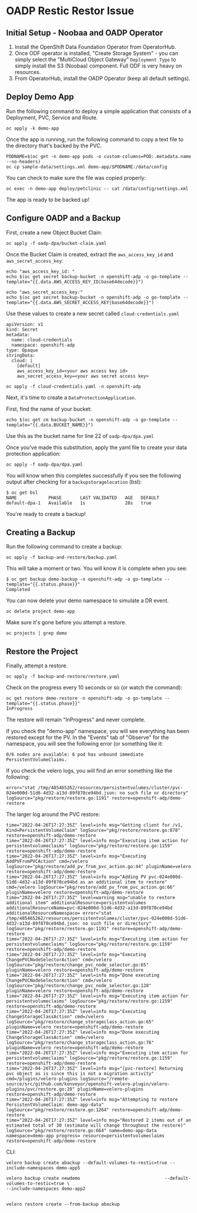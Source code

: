 # OADP Restic Restor Issue

## Initial Setup - Noobaa and OADP Operator

1. Install the OpenShift Data Foundation Operator from OperatorHub.
2. Once ODF operator is installed, "Create Storage System" - you can simply select the "MultiCloud Object Gateway" `Deployment Type` to simply install the S3 (Noobaa) component.  Full ODF is very heavy on resources.
3. From OperatorHub, install the OADP Operator (keep all default settings).

## Deploy Demo App

Run the following command to deploy a simple application that consists of a Deployment, PVC, Service and Route.

```
oc apply -k demo-app
```

Once the app is running, run the following command to copy a text file to the directory that's backed by the PVC.

```
PODNAME=$(oc get -n demo-app pods -o custom-columns=POD:.metadata.name --no-headers)
oc cp sample-data/settings.xml demo-app/$PODNAME:/data/config
```

You can check to make sure the file was copied properly:

```
oc exec -n demo-app deploy/petclinic -- cat /data/config/settings.xml
```

The app is ready to be backed up!

## Configure OADP and a Backup

First, create a new Object Bucket Clain:

```
oc apply -f oadp-dpa/bucket-claim.yaml
```

Once the Bucket Claim is created, extract the `aws_access_key_id` and `aws_secret_access_key`:

```
echo "aws_access_key_id: "
echo $(oc get secret backup-bucket -n openshift-adp -o go-template --template="{{.data.AWS_ACCESS_KEY_ID|base64decode}}")

echo "aws_secret_access_key:"
echo $(oc get secret backup-bucket -n openshift-adp -o go-template --template="{{.data.AWS_SECRET_ACCESS_KEY|base64decode}}")
```

Use these values to create a new secret called `cloud-credentials.yaml`

```
apiVersion: v1
kind: Secret
metadata:
  name: cloud-credentials
  namespace: openshift-adp
type: Opaque
stringData:
  cloud: |
    [default]
    aws_access_key_id=<your aws access key id>
    aws_secret_access_key=<your aws secret access key>
```

```
oc apply -f cloud-credentials.yaml -n openshift-adp
```

Next, it's time to create a `DataProtectionApplication`.

First, find the name of your bucket:

```
echo $(oc get cm backup-bucket -n openshift-adp -o go-template --template="{{.data.BUCKET_NAME}}")
```

Use this as the bucket name for line 22 of `oadp-dpa/dpa.yaml`

Once you've made this substitution, apply the yaml file to create your data protection application:

```
oc apply -f oadp-dpa/dpa.yaml
```

You will know when this completes successfully if you see the following output after checking for a `backupstoragelocation` (bsl):

```
$ oc get bsl
NAME            PHASE       LAST VALIDATED   AGE   DEFAULT
default-dpa-1   Available   1s               28s   true
```

You're ready to create a backup!

## Creating a Backup

Run the following command to create a backup:

```
oc apply -f backup-and-restore/backup.yaml
```

This will take a moment or two.  You will know it is complete when you see:

```
$ oc get backup demo-backup -n openshift-adp -o go-template --template="{{.status.phase}}"
Completed                                   
```

You can now delete your demo namespace to simulate a DR event.

```
oc delete project demo-app
```

Make sure it's gone before you attempt a restore.

```
oc projects | grep demo
```

## Restore the Project

Finally, attempt a restore.

```
oc apply -f backup-and-restore/restore.yaml
```

Check on the progress every 10 seconds or so (or watch the command):

```
oc get restore demo-restore -n openshift-adp -o go-template --template="{{.status.phase}}"
InProgress
```

The restore will remain "InProgress" and never complete.

If you check the "demo-app" namespace, you will see everything has been restored except for the PV.  In the "Events" tab of "Observe" for the namespace, you will see the following error (or something like it:

```
0/6 nodes are available: 6 pod has unbound immediate PersistentVolumeClaims.
```

If you check the velero logs, you will find an error something like the following:

```
error="stat /tmp/485465262/resources/persistentvolumes/cluster/pvc-024e000d-51d6-4d32-a13d-89f870ce94bd.json: no such file or directory" logSource="pkg/restore/restore.go:1191" restore=openshift-adp/demo-restore
```

The larger log around the PVC restore:
```
time="2022-04-26T17:27:35Z" level=info msg="Getting client for /v1, Kind=PersistentVolumeClaim" logSource="pkg/restore/restore.go:878" restore=openshift-adp/demo-restore
time="2022-04-26T17:27:35Z" level=info msg="Executing item action for persistentvolumeclaims" logSource="pkg/restore/restore.go:1159" restore=openshift-adp/demo-restore
time="2022-04-26T17:27:35Z" level=info msg="Executing AddPVFromPVCAction" cmd=/velero logSource="pkg/restore/add_pv_from_pvc_action.go:44" pluginName=velero restore=openshift-adp/demo-restore
time="2022-04-26T17:27:35Z" level=info msg="Adding PV pvc-024e000d-51d6-4d32-a13d-89f870ce94bd as an additional item to restore" cmd=/velero logSource="pkg/restore/add_pv_from_pvc_action.go:66" pluginName=velero restore=openshift-adp/demo-restore
time="2022-04-26T17:27:35Z" level=warning msg="unable to restore additional item" additionalResource=persistentvolumes additionalResourceName=pvc-024e000d-51d6-4d32-a13d-89f870ce94bd additionalResourceNamespace= error="stat /tmp/485465262/resources/persistentvolumes/cluster/pvc-024e000d-51d6-4d32-a13d-89f870ce94bd.json: no such file or directory" logSource="pkg/restore/restore.go:1191" restore=openshift-adp/demo-restore
time="2022-04-26T17:27:35Z" level=info msg="Executing item action for persistentvolumeclaims" logSource="pkg/restore/restore.go:1159" restore=openshift-adp/demo-restore
time="2022-04-26T17:27:35Z" level=info msg="Executing ChangePVCNodeSelectorAction" cmd=/velero logSource="pkg/restore/change_pvc_node_selector.go:65" pluginName=velero restore=openshift-adp/demo-restore
time="2022-04-26T17:27:35Z" level=info msg="Done executing ChangePVCNodeSelectorAction" cmd=/velero logSource="pkg/restore/change_pvc_node_selector.go:128" pluginName=velero restore=openshift-adp/demo-restore
time="2022-04-26T17:27:35Z" level=info msg="Executing item action for persistentvolumeclaims" logSource="pkg/restore/restore.go:1159" restore=openshift-adp/demo-restore
time="2022-04-26T17:27:35Z" level=info msg="Executing ChangeStorageClassAction" cmd=/velero logSource="pkg/restore/change_storageclass_action.go:65" pluginName=velero restore=openshift-adp/demo-restore
time="2022-04-26T17:27:35Z" level=info msg="Done executing ChangeStorageClassAction" cmd=/velero logSource="pkg/restore/change_storageclass_action.go:76" pluginName=velero restore=openshift-adp/demo-restore
time="2022-04-26T17:27:35Z" level=info msg="Executing item action for persistentvolumeclaims" logSource="pkg/restore/restore.go:1159" restore=openshift-adp/demo-restore
time="2022-04-26T17:27:35Z" level=info msg="[pvc-restore] Returning pvc object as is since this is not a migration activity" cmd=/plugins/velero-plugins logSource="/remote-source/src/github.com/konveyor/openshift-velero-plugin/velero-plugins/pvc/restore.go:28" pluginName=velero-plugins restore=openshift-adp/demo-restore
time="2022-04-26T17:27:35Z" level=info msg="Attempting to restore PersistentVolumeClaim: demo-app-data" logSource="pkg/restore/restore.go:1264" restore=openshift-adp/demo-restore
time="2022-04-26T17:27:35Z" level=info msg="Restored 2 items out of an estimated total of 30 (estimate will change throughout the restore)" logSource="pkg/restore/restore.go:664" name=demo-app-data namespace=demo-app progress= resource=persistentvolumeclaims restore=openshift-adp/demo-restore
```


CLI:

```
velero backup create abackup --default-volumes-to-restic=true --include-namespaces demo-app5

velero backup create newdemo                                --default-volumes-to-restic=true \
--include-namespaces demo-app2


velero restore create --from-backup abackup     
```